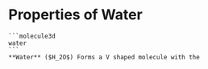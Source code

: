 # Properties of Water
````col
```molecule3d
water
```
**Water** ($H_2O$) Forms a V shaped molecule with the 
````